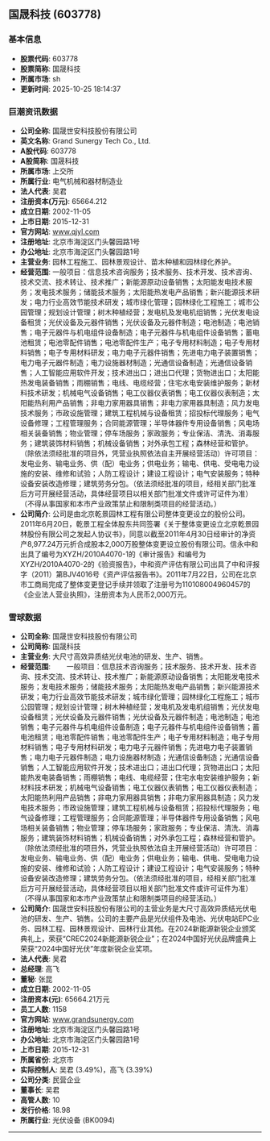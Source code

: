 ## 国晟科技 (603778)

### 基本信息

- **股票代码**: 603778
- **股票简称**: 国晟科技
- **所属市场**: sh
- **更新时间**: 2025-10-25 18:14:37

### 巨潮资讯数据

- **公司全称**: 国晟世安科技股份有限公司
- **英文名称**: Grand Sunergy Tech Co., Ltd.
- **A股代码**: 603778
- **A股简称**: 国晟科技
- **所属市场**: 上交所
- **所属行业**: 电气机械和器材制造业
- **法人代表**: 吴君
- **注册资本(万元)**: 65664.212
- **成立日期**: 2002-11-05
- **上市日期**: 2015-12-31
- **官方网站**: www.qjyl.com
- **注册地址**: 北京市海淀区门头馨园路1号
- **办公地址**: 北京市海淀区门头馨园路1号
- **主营业务**: 园林工程施工、园林景观设计、苗木种植和园林绿化养护。
- **经营范围**: 一般项目：信息技术咨询服务；技术服务、技术开发、技术咨询、技术交流、技术转让、技术推广；新能源原动设备销售；太阳能发电技术服务；发电技术服务；储能技术服务；太阳能热发电产品销售；新兴能源技术研发；电力行业高效节能技术研发；城市绿化管理；园林绿化工程施工；城市公园管理；规划设计管理；树木种植经营；发电机及发电机组销售；光伏发电设备租赁；光伏设备及元器件销售；光伏设备及元器件制造；电池制造；电池销售；电子元器件与机电组件设备制造；电子元器件与机电组件设备销售；蓄电池租赁；电池零配件销售；电池零配件生产；电子专用材料制造；电子专用材料销售；电子专用材料研发；电力电子元器件销售；先进电力电子装置销售；电力电子元器件制造；电力设施器材制造；光通信设备制造；光通信设备销售；人工智能应用软件开发；技术进出口；进出口代理；货物进出口；太阳能热发电装备销售；雨棚销售；电线、电缆经营；住宅水电安装维护服务；新材料技术研发；机械电气设备销售；电工仪器仪表销售；电工仪器仪表制造；太阳能热利用产品销售；非电力家用器具销售；非电力家用器具制造；风力发电技术服务；市政设施管理；建筑工程机械与设备租赁；招投标代理服务；电气设备修理；工程管理服务；合同能源管理；半导体器件专用设备销售；风电场相关装备销售；物业管理；停车场服务；家政服务；专业保洁、清洗、消毒服务；建筑装饰材料销售；机械设备销售；对外承包工程；森林经营和管护。（除依法须经批准的项目外，凭营业执照依法自主开展经营活动）许可项目：发电业务、输电业务、供（配）电业务；供电业务；输电、供电、受电电力设施的安装、维修和试验；人防工程设计；建设工程设计；电气安装服务；特种设备安装改造修理；建筑劳务分包。（依法须经批准的项目，经相关部门批准后方可开展经营活动，具体经营项目以相关部门批准文件或许可证件为准）（不得从事国家和本市产业政策禁止和限制类项目的经营活动。）
- **公司简介**: 公司是由北京乾景园林工程有限公司整体变更设立的股份公司。2011年6月20日，乾景工程全体股东共同签署《关于整体变更设立北京乾景园林股份有限公司之发起人协议书》，同意以截至2011年4月30日经审计的净资产8,977.24万元折合成股本2,000万股整体变更设立股份有限公司。信永中和出具了编号为XYZH/2010A4070-1的《审计报告》和编号为XYZH/2010A4070-2的《验资报告》，中和资产评估有限公司出具了中和评报字（2011）第BJV4016号《资产评估报告书》。2011年7月22日，公司在北京市工商局完成了整体变更登记手续并领取了注册号为110108004960457的《企业法人营业执照》，注册资本为人民币2,000万元。

### 雪球数据

- **公司全称**: 国晟世安科技股份有限公司
- **公司简称**: 国晟科技
- **主营业务**: 大尺寸高效异质结光伏电池的研发、生产、销售。
- **经营范围**: 　　一般项目：信息技术咨询服务；技术服务、技术开发、技术咨询、技术交流、技术转让、技术推广；新能源原动设备销售；太阳能发电技术服务；发电技术服务；储能技术服务；太阳能热发电产品销售；新兴能源技术研发；电力行业高效节能技术研发；城市绿化管理；园林绿化工程施工；城市公园管理；规划设计管理；树木种植经营；发电机及发电机组销售；光伏发电设备租赁；光伏设备及元器件销售；光伏设备及元器件制造；电池制造；电池销售；电子元器件与机电组件设备制造；电子元器件与机电组件设备销售；蓄电池租赁；电池零配件销售；电池零配件生产；电子专用材料制造；电子专用材料销售；电子专用材料研发；电力电子元器件销售；先进电力电子装置销售；电力电子元器件制造；电力设施器材制造；光通信设备制造；光通信设备销售；人工智能应用软件开发；技术进出口；进出口代理；货物进出口；太阳能热发电装备销售；雨棚销售；电线、电缆经营；住宅水电安装维护服务；新材料技术研发；机械电气设备销售；电工仪器仪表销售；电工仪器仪表制造；太阳能热利用产品销售；非电力家用器具销售；非电力家用器具制造；风力发电技术服务；市政设施管理；建筑工程机械与设备租赁；招投标代理服务；电气设备修理；工程管理服务；合同能源管理；半导体器件专用设备销售；风电场相关装备销售；物业管理；停车场服务；家政服务；专业保洁、清洗、消毒服务；建筑装饰材料销售；机械设备销售；对外承包工程；森林经营和管护。（除依法须经批准的项目外，凭营业执照依法自主开展经营活动）许可项目：发电业务、输电业务、供（配）电业务；供电业务；输电、供电、受电电力设施的安装、维修和试验；人防工程设计；建设工程设计；电气安装服务；特种设备安装改造修理；建筑劳务分包。（依法须经批准的项目，经相关部门批准后方可开展经营活动，具体经营项目以相关部门批准文件或许可证件为准）（不得从事国家和本市产业政策禁止和限制类项目的经营活动。）
- **公司简介**: 国晟世安科技股份有限公司的主营业务是大尺寸高效异质结光伏电池的研发、生产、销售。公司的主要产品是光伏组件及电池、光伏电站EPC业务、园林工程、园林景观设计、园林行业其他。在2024新能源新锐企业颁奖典礼上，荣获“CREC2024新能源新锐企业”；在2024中国好光伏品牌盛典上荣获“2024中国好光伏”年度新锐企业奖项。
- **法人代表**: 吴君
- **总经理**: 高飞
- **董秘**: 张昆
- **成立日期**: 2002-11-05
- **注册资本(元)**: 65664.21万元
- **员工人数**: 1158
- **官方网站**: www.grandsunergy.com
- **注册地址**: 北京市海淀区门头馨园路1号
- **办公地址**: 北京市海淀区门头馨园路1号
- **上市日期**: 2015-12-31
- **所属省份**: 北京市
- **实际控制人**: 吴君 (3.49%)，高飞 (3.39%)
- **公司分类**: 民营企业
- **董事长**: 吴君
- **高管人数**: 10
- **发行价格**: 18.98
- **所属行业**: 光伏设备 (BK0094)

---